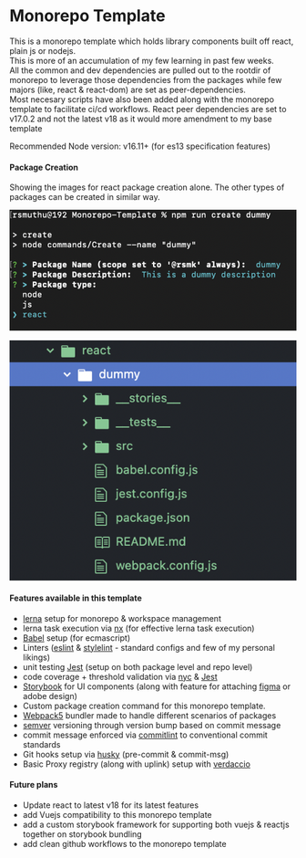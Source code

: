 # Monorepo Template
This is a monorepo template which holds library components built off react, plain js or nodejs.\
This is more of an accumulation of my few learning in past few weeks.\
All the common and dev dependencies are pulled out to the rootdir of monorepo to leverage those dependencies from the packages while few majors (like, react & react-dom) are set as peer-dependencies.\
Most necesary scripts have also been added along with the monorepo template to facilitate ci/cd workflows.
React peer dependencies are set to v17.0.2 and not the latest v18 as it would more amendment to my base template

Recommended Node version: v16.11+ (for es13 specification features)

#### Package Creation
Showing the images for react package creation alone. The other types of packages can be created in similar way.

![Package creation](img/creation.png)

![Created Package Structure](img/packageStructure.png)

#### Features available in this template
- [lerna](https://lerna.js.org/) setup for monorepo & workspace management
- lerna task execution via [nx](https://nx.dev/) (for effective lerna task execution)
- [Babel](https://babeljs.io/) setup (for ecmascript)
- Linters ([eslint](https://eslint.org/) & [stylelint](https://stylelint.io/) - standard configs and few of my personal likings)
- unit testing [Jest](https://jestjs.io/) (setup on both package level and repo level)
- code coverage + threshold validation via [nyc](https://istanbul.js.org/) & [Jest](https://jestjs.io/)
- [Storybook](https://storybook.js.org/) for UI components (along with feature for attaching [figma](https://www.figma.com/) or adobe design)
- Custom package creation command for this monorepo template.
- [Webpack5](https://webpack.js.org/) bundler made to handle different scenarios of packages
- [semver](https://semver.org/) versioning through version bump based on commit message
- commit message enforced via [commitlint](https://commitlint.js.org/) to conventional commit standards
- Git hooks setup via [husky](https://typicode.github.io/husky/) (pre-commit & commit-msg)
- Basic Proxy registry (along with uplink) setup with [verdaccio](https://verdaccio.org/)

#### Future plans
- Update react to latest v18 for its latest features
- add Vuejs compatibility to this monorepo template
- add a custom storybook framework for supporting both vuejs & reactjs together on storybook bundling
- add clean github workflows to the monorepo template
